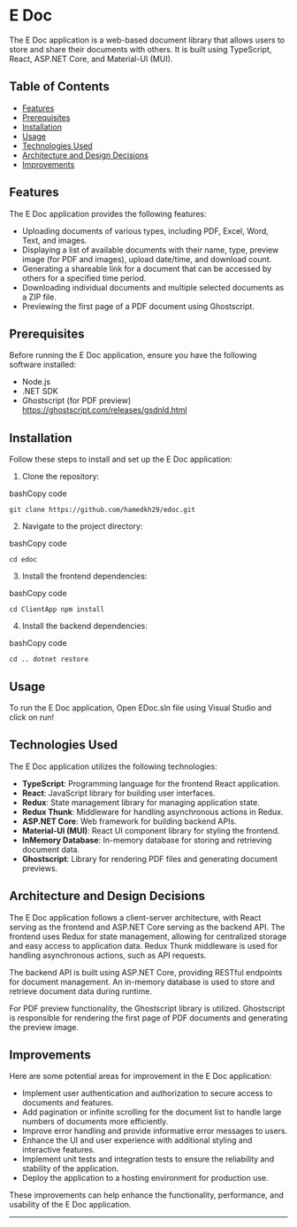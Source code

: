 E Doc
=====

The E Doc application is a web-based document library that allows users to store and share their documents with others. It is built using TypeScript, React, ASP.NET Core, and Material-UI (MUI).

Table of Contents
-----------------

*   [Features](#features)
*   [Prerequisites](#prerequisites)
*   [Installation](#installation)
*   [Usage](#usage)
*   [Technologies Used](#technologies-used)
*   [Architecture and Design Decisions](#architecture-and-design-decisions)
*   [Improvements](#improvements)

Features
--------

The E Doc application provides the following features:

*   Uploading documents of various types, including PDF, Excel, Word, Text, and images.
*   Displaying a list of available documents with their name, type, preview image (for PDF and images), upload date/time, and download count.
*   Generating a shareable link for a document that can be accessed by others for a specified time period.
*   Downloading individual documents and multiple selected documents as a ZIP file.
*   Previewing the first page of a PDF document using Ghostscript.

Prerequisites
-------------

Before running the E Doc application, ensure you have the following software installed:

*   Node.js
*   .NET SDK
*   Ghostscript (for PDF preview) https://ghostscript.com/releases/gsdnld.html

Installation
------------

Follow these steps to install and set up the E Doc application:

1.  Clone the repository:

bashCopy code

`git clone https://github.com/hamedkh29/edoc.git`

2.  Navigate to the project directory:

bashCopy code

`cd edoc`

3.  Install the frontend dependencies:

bashCopy code

`cd ClientApp npm install`

4.  Install the backend dependencies:

bashCopy code

`cd .. dotnet restore`

Usage
-----

To run the E Doc application, Open EDoc.sln file using Visual Studio and click on run!

Technologies Used
-----------------

The E Doc application utilizes the following technologies:

*   **TypeScript**: Programming language for the frontend React application.
*   **React**: JavaScript library for building user interfaces.
*   **Redux**: State management library for managing application state.
*   **Redux Thunk**: Middleware for handling asynchronous actions in Redux.
*   **ASP.NET Core**: Web framework for building backend APIs.
*   **Material-UI (MUI)**: React UI component library for styling the frontend.
*   **InMemory Database**: In-memory database for storing and retrieving document data.
*   **Ghostscript**: Library for rendering PDF files and generating document previews.

Architecture and Design Decisions
---------------------------------

The E Doc application follows a client-server architecture, with React serving as the frontend and ASP.NET Core serving as the backend API. The frontend uses Redux for state management, allowing for centralized storage and easy access to application data. Redux Thunk middleware is used for handling asynchronous actions, such as API requests.

The backend API is built using ASP.NET Core, providing RESTful endpoints for document management. An in-memory database is used to store and retrieve document data during runtime.

For PDF preview functionality, the Ghostscript library is utilized. Ghostscript is responsible for rendering the first page of PDF documents and generating the preview image.

Improvements
------------

Here are some potential areas for improvement in the E Doc application:

*   Implement user authentication and authorization to secure access to documents and features.
*   Add pagination or infinite scrolling for the document list to handle large numbers of documents more efficiently.
*   Improve error handling and provide informative error messages to users.
*   Enhance the UI and user experience with additional styling and interactive features.
*   Implement unit tests and integration tests to ensure the reliability and stability of the application.
*   Deploy the application to a hosting environment for production use.

These improvements can help enhance the functionality, performance, and usability of the E Doc application.

* * *
